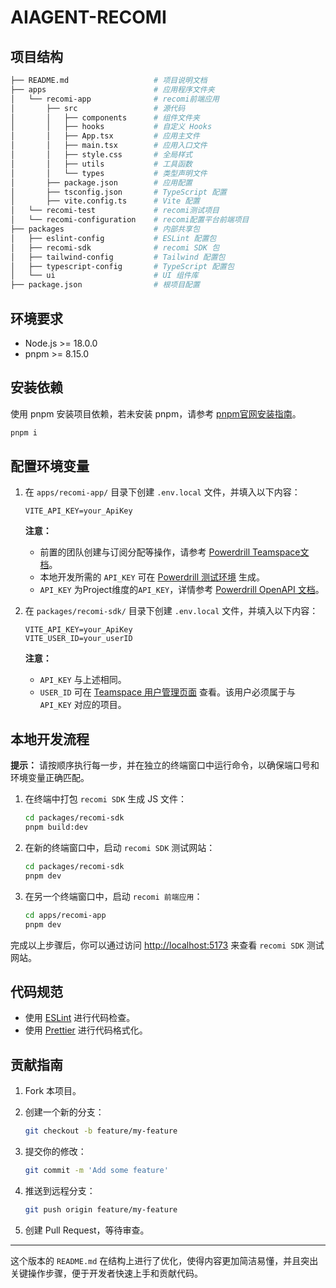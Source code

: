 # AIAGENT-RECOMI

## 项目结构

```bash
├── README.md                   # 项目说明文档
├── apps                        # 应用程序文件夹
│   └── recomi-app              # recomi前端应用
│       ├── src                 # 源代码
│       │   ├── components      # 组件文件夹
│       │   ├── hooks           # 自定义 Hooks
│       │   ├── App.tsx         # 应用主文件
│       │   ├── main.tsx        # 应用入口文件
│       │   ├── style.css       # 全局样式
│       │   ├── utils           # 工具函数
│       │   └── types           # 类型声明文件
│       ├── package.json        # 应用配置
│       ├── tsconfig.json       # TypeScript 配置
│       ├── vite.config.ts      # Vite 配置
│   └── recomi-test             # recomi测试项目
│   └── recomi-configuration    # recomi配置平台前端项目
├── packages                    # 内部共享包
│   ├── eslint-config           # ESLint 配置包
│   ├── recomi-sdk              # recomi SDK 包
│   ├── tailwind-config         # Tailwind 配置包
│   ├── typescript-config       # TypeScript 配置包
│   └── ui                      # UI 组件库
├── package.json                # 根项目配置
```

## 环境要求

- Node.js >= 18.0.0
- pnpm >= 8.15.0

## 安装依赖

使用 pnpm 安装项目依赖，若未安装 pnpm，请参考 [pnpm官网安装指南](https://pnpm.io/installation#using-npm)。

```bash
pnpm i
```

## 配置环境变量

1. 在 `apps/recomi-app/` 目录下创建 `.env.local` 文件，并填入以下内容：

    ```text
    VITE_API_KEY=your_ApiKey
    ```

    **注意：**
    - 前置的团队创建与订阅分配等操作，请参考 [Powerdrill Teamspace文档](https://docs.powerdrill.ai/enterprise/workspaces)。
    - 本地开发所需的 `API_KEY` 可在 [Powerdrill 测试环境](http://10.107.0.210:3000/teamspace) 生成。
    - `API_KEY` 为Project维度的`API_KEY`，详情参考 [Powerdrill OpenAPI 文档](https://docs.powerdrill.ai/api-reference/overview)。

2. 在 `packages/recomi-sdk/` 目录下创建 `.env.local` 文件，并填入以下内容：

    ```text
    VITE_API_KEY=your_ApiKey
    VITE_USER_ID=your_userID
    ```

    **注意：**
    - `API_KEY` 与上述相同。
    - `USER_ID` 可在 [Teamspace 用户管理页面](http://10.107.0.210:3000/teamspace) 查看。该用户必须属于与 `API_KEY` 对应的项目。

## 本地开发流程

**提示：** 请按顺序执行每一步，并在独立的终端窗口中运行命令，以确保端口号和环境变量正确匹配。

1. 在终端中打包 `recomi SDK` 生成 JS 文件：

    ```bash
    cd packages/recomi-sdk
    pnpm build:dev
    ```

2. 在新的终端窗口中，启动 `recomi SDK` 测试网站：

    ```bash
    cd packages/recomi-sdk
    pnpm dev
    ```

3. 在另一个终端窗口中，启动 `recomi 前端应用`：

    ```bash
    cd apps/recomi-app
    pnpm dev
    ```

完成以上步骤后，你可以通过访问 [http://localhost:5173](http://localhost:5173) 来查看 `recomi SDK` 测试网站。

## 代码规范

- 使用 [ESLint](https://eslint.org/) 进行代码检查。
- 使用 [Prettier](https://prettier.io/) 进行代码格式化。

## 贡献指南

1. Fork 本项目。
2. 创建一个新的分支：

    ```bash
    git checkout -b feature/my-feature
    ```

3. 提交你的修改：

    ```bash
    git commit -m 'Add some feature'
    ```

4. 推送到远程分支：

    ```bash
    git push origin feature/my-feature
    ```

5. 创建 Pull Request，等待审查。

---

这个版本的 `README.md` 在结构上进行了优化，使得内容更加简洁易懂，并且突出关键操作步骤，便于开发者快速上手和贡献代码。